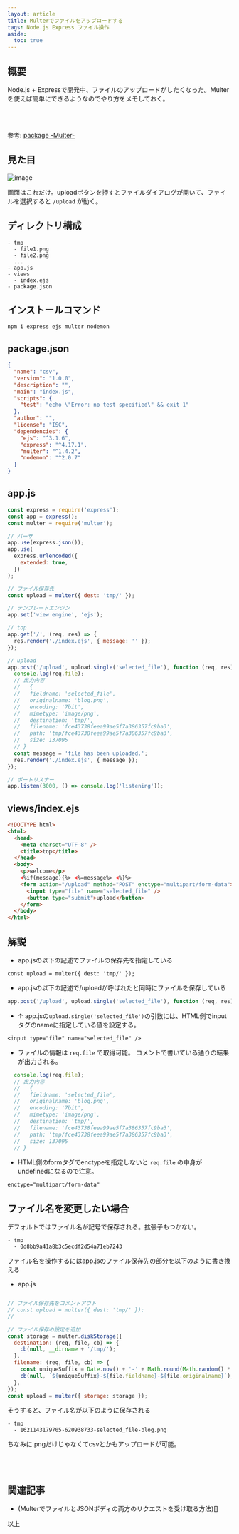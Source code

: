 ```yaml
---
layout: article
title: Multerでファイルをアップロードする
tags: Node.js Express ファイル操作
aside:
  toc: true
---
```


## 概要

Node.js + Expressで開発中、ファイルのアップロードがしたくなった。Multerを使えば簡単にできるようなのでやり方をメモしておく。

<br/>
<br/>

参考:
[package -Multer-](https://www.npmjs.com/package/multer)


## 見た目
![image](https://user-images.githubusercontent.com/44778704/118387102-3571ea00-b657-11eb-8e25-a3b481c82cf5.png)

画面はこれだけ。uploadボタンを押すとファイルダイアログが開いて、ファイルを選択すると `/upload` が動く。

## ディレクトリ構成
```
- tmp
  - file1.png
  - file2.png
  ...
- app.js
- views
  - index.ejs
- package.json
```

## インストールコマンド
```
npm i express ejs multer nodemon
```


## package.json
```json
{
  "name": "csv",
  "version": "1.0.0",
  "description": "",
  "main": "index.js",
  "scripts": {
    "test": "echo \"Error: no test specified\" && exit 1"
  },
  "author": "",
  "license": "ISC",
  "dependencies": {
    "ejs": "^3.1.6",
    "express": "^4.17.1",
    "multer": "^1.4.2",
    "nodemon": "^2.0.7"
  }
}
````


## app.js

```js
const express = require('express');
const app = express();
const multer = require('multer');

// パーサ
app.use(express.json());
app.use(
  express.urlencoded({
    extended: true,
  })
);

// ファイル保存先
const upload = multer({ dest: 'tmp/' });

// テンプレートエンジン
app.set('view engine', 'ejs');

// top
app.get('/', (req, res) => {
  res.render('./index.ejs', { message: '' });
});

// upload
app.post('/upload', upload.single('selected_file'), function (req, res) {
  console.log(req.file);
  // 出力内容
  //   {
  //   fieldname: 'selected_file',
  //   originalname: 'blog.png',
  //   encoding: '7bit',
  //   mimetype: 'image/png',
  //   destination: 'tmp/',
  //   filename: 'fce43738feea99ae5f7a386357fc9ba3',
  //   path: 'tmp/fce43738feea99ae5f7a386357fc9ba3',
  //   size: 137095
  // }
  const message = 'file has been uploaded.';
  res.render('./index.ejs', { message });
});

// ポートリスナー
app.listen(3000, () => console.log('listening'));
```


## views/index.ejs

```html
<!DOCTYPE html>
<html>
  <head>
    <meta charset="UTF-8" />
    <title>top</title>
  </head>
  <body>
    <p>welcome</p>
    <%if(message){%> <%=message%> <%}%>
    <form action="/upload" method="POST" enctype="multipart/form-data">
      <input type="file" name="selected_file" />
      <button type="submit">upload</button>
    </form>
  </body>
</html>

```


## 解説

- app.jsの以下の記述でファイルの保存先を指定している

```
const upload = multer({ dest: 'tmp/' });
```

- app.jsの以下の記述で/uploadが呼ばれたと同時にファイルを保存している
```js
app.post('/upload', upload.single('selected_file'), function (req, res) {
```

- ↑ app.jsの`upload.single('selected_file')`の引数には、HTML側でinputタグのnameに指定している値を設定する。
```
<input type="file" name="selected_file" />
```

- ファイルの情報は `req.file` で取得可能。
コメントで書いている通りの結果が出力される。

```js
  console.log(req.file);
  // 出力内容
  //   {
  //   fieldname: 'selected_file',
  //   originalname: 'blog.png',
  //   encoding: '7bit',
  //   mimetype: 'image/png',
  //   destination: 'tmp/',
  //   filename: 'fce43738feea99ae5f7a386357fc9ba3',
  //   path: 'tmp/fce43738feea99ae5f7a386357fc9ba3',
  //   size: 137095
  // }
```

- HTML側のformタグでenctypeを指定しないと `req.file` の中身がundefinedになるので注意。
```
enctype="multipart/form-data"
```


## ファイル名を変更したい場合
デフォルトではファイル名が記号で保存される。拡張子もつかない。
```
- tmp
  - 0d8bb9a41a8b3c5ecdf2d54a71eb7243
```

ファイル名を操作するにはapp.jsのファイル保存先の部分を以下のように書き換える
- app.js

```js

// ファイル保存先をコメントアウト
// const upload = multer({ dest: 'tmp/' });
//

// ファイル保存の設定を追加
const storage = multer.diskStorage({
  destination: (req, file, cb) => {
    cb(null, __dirname + '/tmp/');
  },
  filename: (req, file, cb) => {
    const uniqueSuffix = Date.now() + '-' + Math.round(Math.random() * 1e9);
    cb(null, `${uniqueSuffix}-${file.fieldname}-${file.originalname}`);
  },
});
const upload = multer({ storage: storage });
```

そうすると、ファイル名が以下のように保存される
```
- tmp
  - 1621143179705-620938733-selected_file-blog.png
```

ちなみに.pngだけじゃなくてcsvとかもアップロードが可能。

<br/>
<br/>


## 関連記事
- (MulterでファイルとJSONボディの両方のリクエストを受け取る方法)[]

以上
